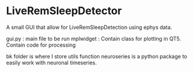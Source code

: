 # LiveRemSleepDetector
A small GUI that allow for LiveRemSleepDetection using ephys data.

gui.py : main file to be run
mplwidget : Contain class for plotting in QT5. Contain code for processing

bk folder is where I store utils function
neuroseries is a python package to easily work with neuronal timeseries. 
